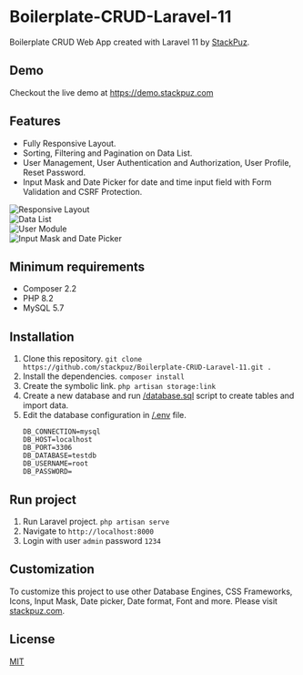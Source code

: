 # Boilerplate-CRUD-Laravel-11
Boilerplate CRUD Web App created with Laravel 11 by [StackPuz](https://stackpuz.com).

## Demo
Checkout the live demo at https://demo.stackpuz.com

## Features
- Fully Responsive Layout.
- Sorting, Filtering and Pagination on Data List.
- User Management, User Authentication and Authorization, User Profile, Reset Password.
- Input Mask and Date Picker for date and time input field with Form Validation and CSRF Protection.

![Responsive Layout](https://stackpuz.com/img/feature/responsive.gif)  
![Data List](https://stackpuz.com/img/feature/list.gif)  
![User Module](https://stackpuz.com/img/feature/user.png)  
![Input Mask and Date Picker](https://stackpuz.com/img/feature/date.gif)

## Minimum requirements
- Composer 2.2
- PHP 8.2
- MySQL 5.7

## Installation
1. Clone this repository. `git clone https://github.com/stackpuz/Boilerplate-CRUD-Laravel-11.git .`
2. Install the dependencies. `composer install`
3. Create the symbolic link. `php artisan storage:link`
4. Create a new database and run [/database.sql](/database.sql) script to create tables and import data.
5. Edit the database configuration in [/.env](/.env) file.
    ```
    DB_CONNECTION=mysql
    DB_HOST=localhost
    DB_PORT=3306
    DB_DATABASE=testdb
    DB_USERNAME=root
    DB_PASSWORD=
    ```

## Run project

1. Run Laravel project. `php artisan serve`
2. Navigate to `http://localhost:8000`
3. Login with user `admin` password `1234`

## Customization
To customize this project to use other Database Engines, CSS Frameworks, Icons, Input Mask, Date picker, Date format, Font and more. Please visit [stackpuz.com](https://stackpuz.com).

## License

[MIT](https://opensource.org/licenses/MIT)